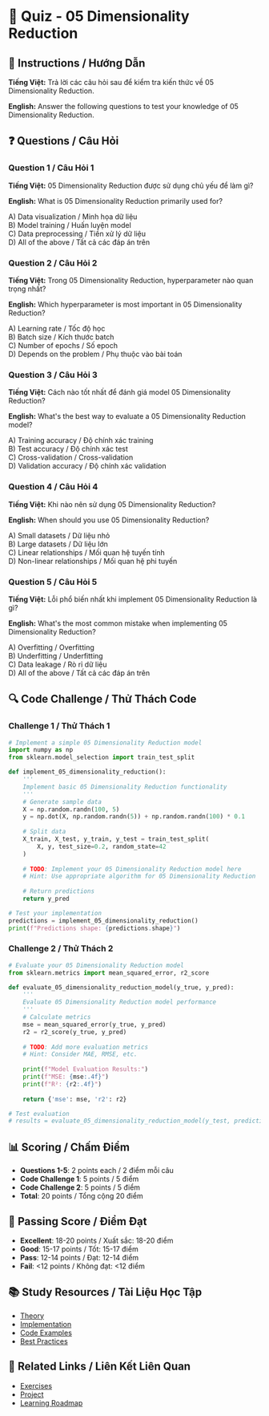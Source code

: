 # 🧠 Quiz - 05 Dimensionality Reduction

## 📝 Instructions / Hướng Dẫn

**Tiếng Việt:** Trả lời các câu hỏi sau để kiểm tra kiến thức về 05 Dimensionality Reduction.

**English:** Answer the following questions to test your knowledge of 05 Dimensionality Reduction.

## ❓ Questions / Câu Hỏi

### Question 1 / Câu Hỏi 1
**Tiếng Việt:** 05 Dimensionality Reduction được sử dụng chủ yếu để làm gì?

**English:** What is 05 Dimensionality Reduction primarily used for?

A) Data visualization / Minh họa dữ liệu  
B) Model training / Huấn luyện model  
C) Data preprocessing / Tiền xử lý dữ liệu  
D) All of the above / Tất cả các đáp án trên

### Question 2 / Câu Hỏi 2
**Tiếng Việt:** Trong 05 Dimensionality Reduction, hyperparameter nào quan trọng nhất?

**English:** Which hyperparameter is most important in 05 Dimensionality Reduction?

A) Learning rate / Tốc độ học  
B) Batch size / Kích thước batch  
C) Number of epochs / Số epoch  
D) Depends on the problem / Phụ thuộc vào bài toán

### Question 3 / Câu Hỏi 3
**Tiếng Việt:** Cách nào tốt nhất để đánh giá model 05 Dimensionality Reduction?

**English:** What's the best way to evaluate a 05 Dimensionality Reduction model?

A) Training accuracy / Độ chính xác training  
B) Test accuracy / Độ chính xác test  
C) Cross-validation / Cross-validation  
D) Validation accuracy / Độ chính xác validation

### Question 4 / Câu Hỏi 4
**Tiếng Việt:** Khi nào nên sử dụng 05 Dimensionality Reduction?

**English:** When should you use 05 Dimensionality Reduction?

A) Small datasets / Dữ liệu nhỏ  
B) Large datasets / Dữ liệu lớn  
C) Linear relationships / Mối quan hệ tuyến tính  
D) Non-linear relationships / Mối quan hệ phi tuyến

### Question 5 / Câu Hỏi 5
**Tiếng Việt:** Lỗi phổ biến nhất khi implement 05 Dimensionality Reduction là gì?

**English:** What's the most common mistake when implementing 05 Dimensionality Reduction?

A) Overfitting / Overfitting  
B) Underfitting / Underfitting  
C) Data leakage / Rò rỉ dữ liệu  
D) All of the above / Tất cả các đáp án trên

## 🔍 Code Challenge / Thử Thách Code

### Challenge 1 / Thử Thách 1
```python
# Implement a simple 05 Dimensionality Reduction model
import numpy as np
from sklearn.model_selection import train_test_split

def implement_05_dimensionality_reduction():
    '''
    Implement basic 05 Dimensionality Reduction functionality
    '''
    # Generate sample data
    X = np.random.randn(100, 5)
    y = np.dot(X, np.random.randn(5)) + np.random.randn(100) * 0.1
    
    # Split data
    X_train, X_test, y_train, y_test = train_test_split(
        X, y, test_size=0.2, random_state=42
    )
    
    # TODO: Implement your 05 Dimensionality Reduction model here
    # Hint: Use appropriate algorithm for 05 Dimensionality Reduction
    
    # Return predictions
    return y_pred

# Test your implementation
predictions = implement_05_dimensionality_reduction()
print(f"Predictions shape: {predictions.shape}")
```

### Challenge 2 / Thử Thách 2
```python
# Evaluate your 05 Dimensionality Reduction model
from sklearn.metrics import mean_squared_error, r2_score

def evaluate_05_dimensionality_reduction_model(y_true, y_pred):
    '''
    Evaluate 05 Dimensionality Reduction model performance
    '''
    # Calculate metrics
    mse = mean_squared_error(y_true, y_pred)
    r2 = r2_score(y_true, y_pred)
    
    # TODO: Add more evaluation metrics
    # Hint: Consider MAE, RMSE, etc.
    
    print(f"Model Evaluation Results:")
    print(f"MSE: {mse:.4f}")
    print(f"R²: {r2:.4f}")
    
    return {'mse': mse, 'r2': r2}

# Test evaluation
# results = evaluate_05_dimensionality_reduction_model(y_test, predictions)
```

## 📊 Scoring / Chấm Điểm

- **Questions 1-5**: 2 points each / 2 điểm mỗi câu
- **Code Challenge 1**: 5 points / 5 điểm
- **Code Challenge 2**: 5 points / 5 điểm
- **Total**: 20 points / Tổng cộng 20 điểm

## 🎯 Passing Score / Điểm Đạt

- **Excellent**: 18-20 points / Xuất sắc: 18-20 điểm
- **Good**: 15-17 points / Tốt: 15-17 điểm  
- **Pass**: 12-14 points / Đạt: 12-14 điểm
- **Fail**: <12 points / Không đạt: <12 điểm

## 📚 Study Resources / Tài Liệu Học Tập

- [Theory](./THEORY_05_dimensionality_reduction.md)
- [Implementation](./IMPLEMENTATION_05_dimensionality_reduction.md)
- [Code Examples](./CODE_EXAMPLES_05_dimensionality_reduction.md)
- [Best Practices](./BEST_PRACTICES_05_dimensionality_reduction.md)

## 🔗 Related Links / Liên Kết Liên Quan

- [Exercises](./EXERCISES_05_dimensionality_reduction.md)
- [Project](./PROJECT_05_dimensionality_reduction.md)
- [Learning Roadmap](./LEARNING_ROADMAP_05_dimensionality_reduction.md)
